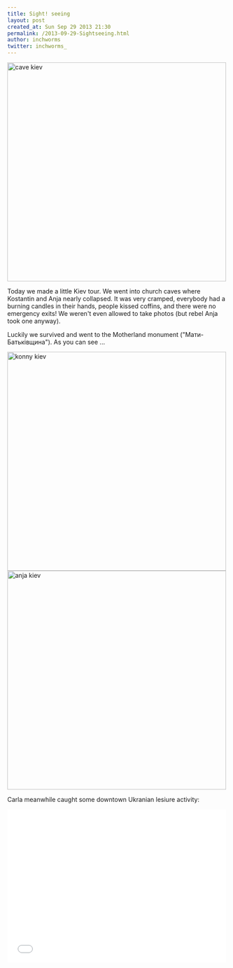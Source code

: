 ```yaml
---
title: Sight! seeing
layout: post
created_at: Sun Sep 29 2013 21:30
permalink: /2013-09-29-Sightseeing.html
author: inchworms
twitter: inchworms_
---
```


<img src="/inchworms/images/cave_kiev.jpg" alt="cave kiev" style="width: 500px;"/>

Today we made a little Kiev tour. We went into church caves where Kostantin and Anja nearly collapsed. It was very cramped, everybody had a burning candles in their hands, people kissed coffins, and there were no emergency exits! We weren't even allowed to take photos (but rebel Anja took one anyway).

Luckily we survived and went to the Motherland monument ("Мати-Батьківщина"). As you can see ...

<img src="/inchworms/images/konny_kiev.jpg" alt="konny kiev" style="width: 500px;"/>

<img src="/inchworms/images/anja_kiev.jpg" alt="anja kiev" style="width: 500px;"/>

Carla meanwhile caught some downtown Ukranian lesiure activity:

<iframe width="500" height="350" src="//www.youtube.com/embed/VMsvAAzd3Mo" frameborder="0" allowfullscreen></iframe>

